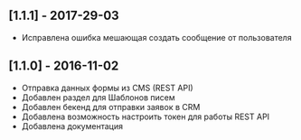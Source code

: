 ## [1.1.1] - 2017-29-03

- Исправлена ошибка мешающая создать сообщение от пользователя

## [1.1.0] - 2016-11-02

- Отправка данных формы из CMS (REST API)
- Добавлен раздел для Шаблонов писем
- Добавлен бекенд для отправки заявок в CRM
- Добавлена возможность настроить токен для работы REST API
- Добавлена документация
